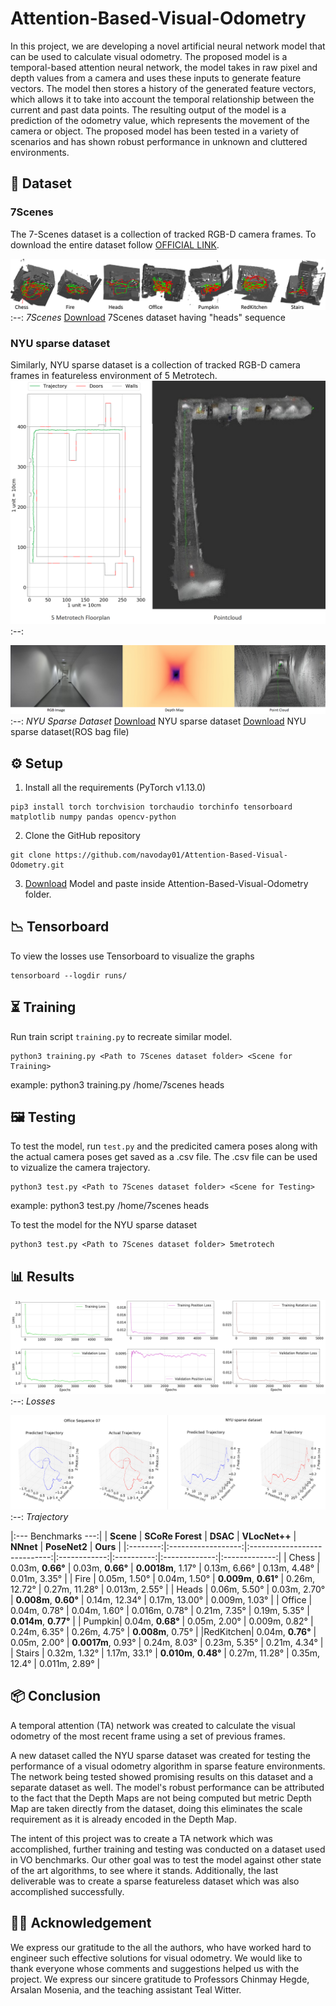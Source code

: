 # Attention-Based-Visual-Odometry

In this project, we are developing a novel artificial neural network model that can be used to calculate visual odometry. The proposed model is a temporal-based attention neural network, the model takes in raw pixel and depth values from a camera and uses these inputs to generate feature vectors. The model then stores a history of the generated feature vectors, which allows it to take into account the temporal relationship between the current and past data points. 
The resulting output of the model is a prediction of the odometry value, which represents the movement of the camera or object. 
The proposed model has been tested in a variety of scenarios and has shown robust performance in unknown and cluttered environments.

## 💽 Dataset
### 7Scenes
The 7-Scenes dataset is a collection of tracked RGB-D camera frames.
To download the entire dataset follow [OFFICIAL LINK](https://www.microsoft.com/en-us/research/project/rgb-d-dataset-7-scenes/).

 ![Alt text](assets/7-scenes-7-scenes-overview.png)
 :--:
  *7Scenes* 
[Download](https://drive.google.com/uc?export=download&id=1dhdH5g1XCGnFbvOj5OOUY3YHaCO4RIIf) 7Scenes dataset having "heads" sequence

### NYU sparse dataset
Similarly, NYU sparse dataset is a collection of tracked RGB-D camera frames in featureless environment of 5 Metrotech.
![Alt text](assets/Floorplan.png)
 :--:
  
 ![Alt text](assets/NYC-sparse-dataset.png)
 :--:
  *NYU Sparse Dataset*
[Download](https://drive.google.com/uc?export=download&id=1dhdH5g1XCGnFbvOj5OOUY3YHaCO4RIIf) NYU sparse dataset
[Download](https://drive.google.com/uc?export=download&id=1H_JrvroG4v_MMUqWKM0P57lNYYE2droc) NYU sparse dataset(ROS bag file)


## ⚙️ Setup

1. Install all the requirements (PyTorch v1.13.0)
```shell
pip3 install torch torchvision torchaudio torchinfo tensorboard matplotlib numpy pandas opencv-python 
```
2. Clone the GitHub repository
```shell
git clone https://github.com/navoday01/Attention-Based-Visual-Odometry.git
```
3. [Download](https://drive.google.com/uc?export=download&id=1dhdH5g1XCGnFbvOj5OOUY3YHaCO4RIIf) Model and paste inside Attention-Based-Visual-Odometry folder.

## 📉 Tensorboard
To view the losses use Tensorboard to visualize the graphs
```shell
tensorboard --logdir runs/
```

## ⏳ Training
Run train script `training.py` to recreate similar model.
```shell
python3 training.py <Path to 7Scenes dataset folder> <Scene for Training>
```
example: python3 training.py /home/7scenes heads
## 🖼 Testing

 To test the model, run `test.py` and the predicited camera poses along with the actual camera poses get saved as a .csv file. The .csv file can be used to vizualize the camera trajectory.
```shell
python3 test.py <Path to 7Scenes dataset folder> <Scene for Testing>
```
example: python3 test.py /home/7scenes heads

To test the model for the NYU sparse dataset
```shell
python3 test.py <Path to 7Scenes dataset folder> 5metrotech
```


## 📊 Results

 ![Alt text](assets/Plots.png)
 :--:
  *Losses* 

![Alt text](assets/Trajectory.png)
 :--:
  *Trajectory* 

|:--- Benchmarks ---:|
| **Scene** |   **SCoRe Forest**    |  **DSAC**  |  **VLocNet++**  |  **NNnet**  |  **PoseNet2**  |  **Ours**  |
|:--------:|:------------------:|:----------------------------:|:------------:|:----------:|:-------------:|:-------------:|
|  Chess |  0.03m, **0.66°**     |     0.03m, **0.66°**       |    **0.0018m**, 1.17°    |   0.13m, 6.66°  |  0.13m, 4.48°    | 0.01m, 3.35° |
|  Fire  |  0.05m, 1.50° |     0.04m, 1.50°       |    **0.009m**, **0.61°**  |   0.26m, 12.72°  |  0.27m, 11.28°    | 0.013m, 2.55°    |
|  Heads |  0.06m, 5.50°    |     0.03m, 2.70°       |    **0.008m**, **0.60°**     |  0.14m, 12.34°  |  0.17m, 13.00°    |  0.009m, 1.03°         |
| Office |  0.04m, 0.78°    |     0.04m, 1.60°    |    0.016m, 0.78°     |   0.21m, 7.35°  |  0.19m, 5.35°     | **0.014m**, **0.77°**           |
| Pumpkin|  0.04m, **0.68°**   |     0.05m, 2.00°   |    0.009m, 0.82°   |   0.24m, 6.35°  |  0.26m, 4.75°     | **0.008m**, 0.75°           |
|RedKitchen|  0.04m, **0.76°**      |     0.05m, 2.00°    |    **0.0017m**, 0.93°   |   0.24m, 8.03°  |  0.23m, 5.35°    |  0.21m, 4.34°        |
|  Stairs  |  0.32m, 1.32°      |     1.17m, 33.1°    |   **0.010m**, **0.48°**   |   0.27m, 11.28°  |  0.35m, 12.4°    |  0.011m, 2.89°        |

## 📦 Conclusion

A temporal attention (TA) network was created to calculate the visual odometry of the most recent frame using a set of previous frames.

A new dataset called the NYU sparse dataset was created for testing the performance of a visual odometry algorithm in sparse feature environments. The network being tested showed promising results on this dataset and a separate dataset as well. The model's robust performance can be attributed to the fact that the Depth Maps are not being computed but metric Depth Map are taken directly from the dataset, doing this eliminates the scale requirement as it is already encoded in the Depth Map. 

The intent of this project was to create a TA network which was accomplished, further training and testing was conducted on a dataset used in VO benchmarks. Our other goal was to test the model against other state of the art algorithms, to see where it stands. Additionally, the last deliverable was to create a sparse featureless dataset which was also accomplished successfully.

## 👩‍⚖️ Acknowledgement

We express our gratitude to the all the authors, who have worked hard to engineer such effective solutions for visual odometry. We would like to thank everyone whose comments and suggestions helped us with the project. We express our sincere gratitude to Professors Chinmay Hegde, Arsalan Mosenia, and the teaching assistant Teal Witter. 
